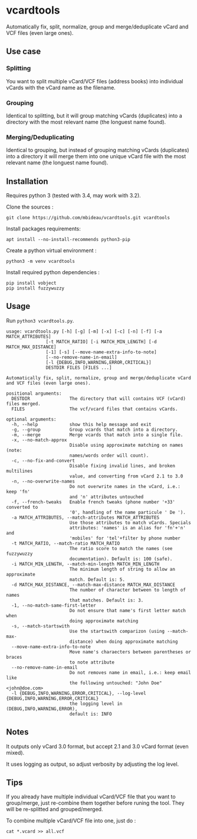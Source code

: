 # vcardtools
Automatically fix, split, normalize, group and merge/deduplicate vCard and VCF files (even large ones).

## Use case

### Splitting

You want to split multiple vCard/VCF files (address books) into individual vCards with the vCard name as the filename.

### Grouping

Identical to splitting, but it will group matching vCards (duplicates) into a directory with the most relevant name (the longuest name found).

### Merging/Deduplicating

Identical to grouping, but instead of grouping matching vCards (duplicates) into a directory it will merge them into one unique vCard file with the most relevant name (the longuest name found).


## Installation

Requires python 3 (tested with 3.4, may work with 3.2).


Clone the sources :
```
git clone https://github.com/mbideau/vcardtools.git vcardtools
```

Install packages requirements:
```
apt install --no-install-recommends python3-pip
```

Create a python virtual environment :
```
python3 -m venv vcardtools
```

Install required python dependencies :
```
pip install vobject
pip install fuzzywuzzy
```

## Usage

Run `python3 vcardtools.py`.

```
usage: vcardtools.py [-h] [-g] [-m] [-x] [-c] [-n] [-f] [-a MATCH_ATTRIBUTES]
               [-t MATCH_RATIO] [-i MATCH_MIN_LENGTH] [-d MATCH_MAX_DISTANCE]
               [-1] [-s] [--move-name-extra-info-to-note]
               [--no-remove-name-in-email]
               [-l {DEBUG,INFO,WARNING,ERROR,CRITICAL}]
               DESTDIR FILES [FILES ...]

Automatically fix, split, normalize, group and merge/deduplicate vCard and VCF files (even large ones).

positional arguments:
  DESTDIR               The directory that will contains VCF (vCard) files merged.
  FILES                 The vcf/vcard files that contains vCards.

optional arguments:
  -h, --help            show this help message and exit
  -g, --group           Group vcards that match into a directory.
  -m, --merge           Merge vcards that match into a single file.
  -x, --no-match-approx
                        Disable using approximate matching on names (note:
                        names/words order will count).
  -c, --no-fix-and-convert
                        Disable fixing invalid lines, and broken multilines
                        value, and converting from vCard 2.1 to 3.0
  -n, --no-overwrite-names
                        Do not overwrite names in the vCard, i.e.: keep 'fn'
                        and 'n' attributes untouched
  -f, --french-tweaks   Enable french tweaks (phone number '+33' converted to
                        '0', handling of the name particule ' De ').
  -a MATCH_ATTRIBUTES, --match-attributes MATCH_ATTRIBUTES
                        Use those attributes to match vCards. Specials
                        attributes: 'names' is an alias for 'fn'+'n' and
                        'mobiles' for 'tel'+filter by phone number
  -t MATCH_RATIO, --match-ratio MATCH_RATIO
                        The ratio score to match the names (see fuzzywuzzy
                        documentation). Default is: 100 (safe).
  -i MATCH_MIN_LENGTH, --match-min-length MATCH_MIN_LENGTH
                        The minimum length of string to allow an approximate
                        match. Default is: 5.
  -d MATCH_MAX_DISTANCE, --match-max-distance MATCH_MAX_DISTANCE
                        The number of character between to length of names
                        that matches. Default is: 3.
  -1, --no-match-same-first-letter
                        Do not ensure that name's first letter match when
                        doing approximate matching
  -s, --match-startswith
                        Use the startswith comparizon (using --match-max-
                        distance) when doing approximate matching
  --move-name-extra-info-to-note
                        Move name's charaecters between parentheses or braces
                        to note attribute
  --no-remove-name-in-email
                        Do not removes name in email, i.e.: keep email like
                        the following untouched: "John Doe" <john@doe.com>
  -l {DEBUG,INFO,WARNING,ERROR,CRITICAL}, --log-level {DEBUG,INFO,WARNING,ERROR,CRITICAL}
                        the logging level in (DEBUG,INFO,WARNING,ERROR),
                        default is: INFO
```

## Notes

It outputs only vCard 3.0 format, but accept 2.1 and 3.0 vCard format (even mixed).

It uses logging as output, so adjust verbosity by adjusting the log level.


## Tips

If you already have multiple individual vCard/VCF file that you want to group/merge, just re-combine them together before runing the tool. They will be re-splitted and grouped/merged.

To combine multiple vCard/VCF file into one, just do :
```
cat *.vcard >> all.vcf
```

